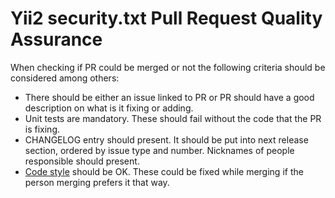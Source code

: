 Yii2 security.txt Pull Request Quality Assurance
================================================

When checking if PR could be merged or not the following criteria should be considered among others:

- There should be either an issue linked to PR or PR should have a good description on what is it fixing or adding.
- Unit tests are mandatory. These should fail without the code that the PR is fixing. 
- CHANGELOG entry should present. It should be put into next release section, ordered by issue type and number.
Nicknames of people responsible should present.
- [Code style](code-style.md) should be OK. These could be fixed while merging if the person merging prefers it that way.
